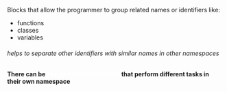 Blocks that allow the programmer to group related names or identifiers like: 
- functions
- classes
- variables

###### helps to separate other identifiers with similar names in other namespaces

#### There can be <span style="color:#ffffff">two functions calculate()</span> that perform different tasks in their own namespace
